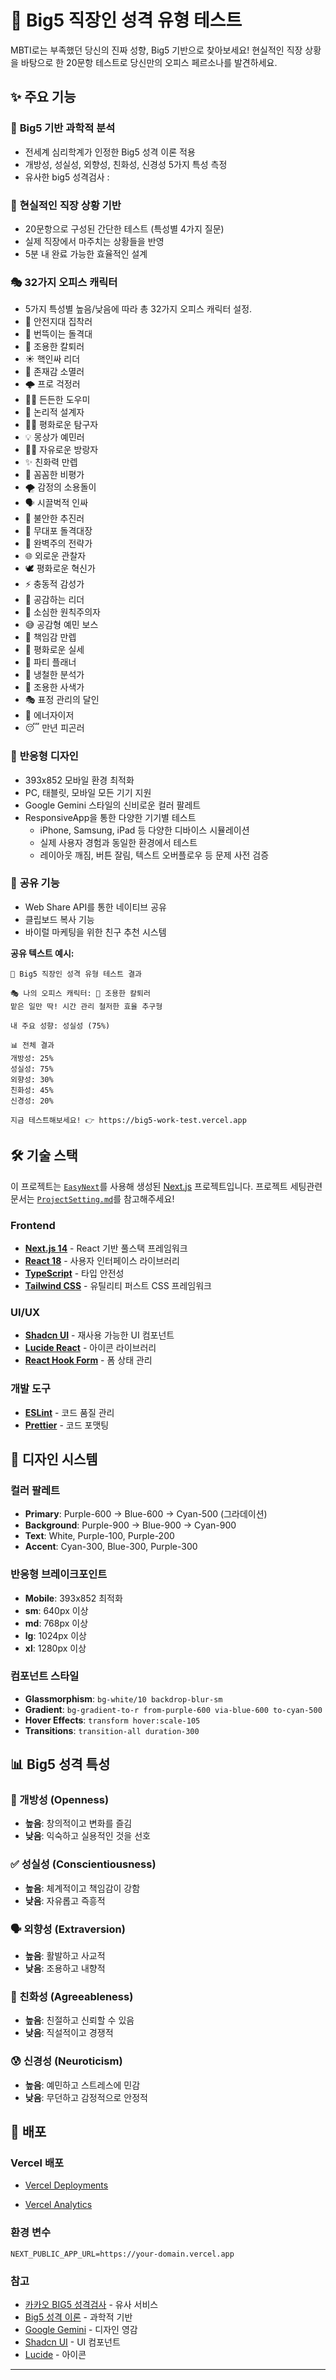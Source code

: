 # 🧠 Big5 직장인 성격 유형 테스트

MBTI로는 부족했던 당신의 진짜 성향, Big5 기반으로 찾아보세요! 현실적인 직장 상황을 바탕으로 한 20문항 테스트로 당신만의 오피스 페르소나를 발견하세요.

## ✨ 주요 기능

### 🎯 **Big5 기반 과학적 분석**
- 전세계 심리학계가 인정한 Big5 성격 이론 적용
- 개방성, 성실성, 외향성, 친화성, 신경성 5가지 특성 측정
- 유사한 big5 성격검사 : 

### 🏢 **현실적인 직장 상황 기반**
- 20문항으로 구성된 간단한 테스트 (특성별 4가지 질문)
- 실제 직장에서 마주치는 상황들을 반영
- 5분 내 완료 가능한 효율적인 설계

### 🎭 **32가지 오피스 캐릭터**
- 5가지 특성별 높음/낮음에 따라 총 32가지 오피스 캐릭터 설정.
- 🐢 안전지대 집착러
- 🚀 번뜩이는 돌격대
- 🧸 조용한 칼퇴러
- ☀️ 핵인싸 리더
- 👻 존재감 소멸러
- 🌩️ 프로 걱정러
- 🦸‍♀️ 든든한 도우미
- 🧩 논리적 설계자
- 🧘‍♀️ 평화로운 탐구자
- 💡 몽상가 예민러
- 🏃‍♀️ 자유로운 방랑자
- ✨ 친화력 만렙
- 🧐 꼼꼼한 비평가
- 🌪️ 감정의 소용돌이
- 🗣️ 시끌벅적 인싸
- 🚨 불안한 추진러
- 🚀 무대포 돌격대장
- 🧐 완벽주의 전략가
- 🌐 외로운 관찰자
- 🕊️ 평화로운 혁신가
- ⚡ 충동적 감성가
- 🤝 공감하는 리더
- 🔏 소심한 원칙주의자
- 😅 공감형 예민 보스
- 💪 책임감 만렙
- 🤝 평화로운 실세
- 🥳 파티 플래너
- 🤖 냉철한 분석가
- 🌿 조용한 사색가
- 🎭 표정 관리의 달인
- 🌟 에너자이저
- 😴 만년 피곤러

### 📱 **반응형 디자인**
- 393x852 모바일 환경 최적화
- PC, 태블릿, 모바일 모든 기기 지원
- Google Gemini 스타일의 신비로운 컬러 팔레트
- ResponsiveApp을 통한 다양한 기기별 테스트
  - iPhone, Samsung, iPad 등 다양한 디바이스 시뮬레이션
  - 실제 사용자 경험과 동일한 환경에서 테스트
  - 레이아웃 깨짐, 버튼 잘림, 텍스트 오버플로우 등 문제 사전 검증

### 🔗 **공유 기능**
- Web Share API를 통한 네이티브 공유
- 클립보드 복사 기능
- 바이럴 마케팅을 위한 친구 추천 시스템

**공유 텍스트 예시:**
```
🧠 Big5 직장인 성격 유형 테스트 결과

🎭 나의 오피스 캐릭터: 🧸 조용한 칼퇴러
맡은 일만 딱! 시간 관리 철저한 효율 추구형

내 주요 성향: 성실성 (75%)

📊 전체 결과
개방성: 25%
성실성: 75%
외향성: 30%
친화성: 45%
신경성: 20%

지금 테스트해보세요! 👉 https://big5-work-test.vercel.app
```

## 🛠️ 기술 스택

이 프로젝트는 [`EasyNext`](https://github.com/easynext/easynext)를 사용해 생성된 [Next.js](https://nextjs.org) 프로젝트입니다. 
프로젝트 세팅관련 문서는 [`ProjectSetting.md`](https://github.com/vvspearlvvs/big5-work-test/blob/main/ProjectSetting.md)를 참고해주세요! 

### Frontend
- **[Next.js 14](https://nextjs.org)** - React 기반 풀스택 프레임워크
- **[React 18](https://react.dev)** - 사용자 인터페이스 라이브러리
- **[TypeScript](https://www.typescriptlang.org)** - 타입 안전성
- **[Tailwind CSS](https://tailwindcss.com)** - 유틸리티 퍼스트 CSS 프레임워크

### UI/UX
- **[Shadcn UI](https://ui.shadcn.com)** - 재사용 가능한 UI 컴포넌트
- **[Lucide React](https://lucide.dev)** - 아이콘 라이브러리
- **[React Hook Form](https://react-hook-form.com)** - 폼 상태 관리

### 개발 도구
- **[ESLint](https://eslint.org)** - 코드 품질 관리
- **[Prettier](https://prettier.io)** - 코드 포맷팅


## 🎨 디자인 시스템

### 컬러 팔레트
- **Primary**: Purple-600 → Blue-600 → Cyan-500 (그라데이션)
- **Background**: Purple-900 → Blue-900 → Cyan-900
- **Text**: White, Purple-100, Purple-200
- **Accent**: Cyan-300, Blue-300, Purple-300

### 반응형 브레이크포인트
- **Mobile**: 393x852 최적화
- **sm**: 640px 이상
- **md**: 768px 이상
- **lg**: 1024px 이상
- **xl**: 1280px 이상

### 컴포넌트 스타일
- **Glassmorphism**: `bg-white/10 backdrop-blur-sm`
- **Gradient**: `bg-gradient-to-r from-purple-600 via-blue-600 to-cyan-500`
- **Hover Effects**: `transform hover:scale-105`
- **Transitions**: `transition-all duration-300`

## 📊 Big5 성격 특성

### 🧠 개방성 (Openness)
- **높음**: 창의적이고 변화를 즐김
- **낮음**: 익숙하고 실용적인 것을 선호

### ✅ 성실성 (Conscientiousness)
- **높음**: 체계적이고 책임감이 강함
- **낮음**: 자유롭고 즉흥적

### 🗣️ 외향성 (Extraversion)
- **높음**: 활발하고 사교적
- **낮음**: 조용하고 내향적

### 🤝 친화성 (Agreeableness)
- **높음**: 친절하고 신뢰할 수 있음
- **낮음**: 직설적이고 경쟁적

### 😰 신경성 (Neuroticism)
- **높음**: 예민하고 스트레스에 민감
- **낮음**: 무던하고 감정적으로 안정적

## 📱 배포

### Vercel 배포
- [Vercel Deployments](https://vercel.com/jinjus-projects-2dee0798/big5-work-test/deployments)

- [Vercel Analytics](https://vercel.com/jinjus-projects-2dee0798/big5-work-test/analytics)


### 환경 변수
```env
NEXT_PUBLIC_APP_URL=https://your-domain.vercel.app
```

### 참고
- [카카오 BIG5 성격검사](https://together.kakao.com/big-five) - 유사 서비스
- [Big5 성격 이론](https://en.wikipedia.org/wiki/Big_Five_personality_traits) - 과학적 기반
- [Google Gemini](https://gemini.google.com) - 디자인 영감
- [Shadcn UI](https://ui.shadcn.com) - UI 컴포넌트
- [Lucide](https://lucide.dev) - 아이콘

---
